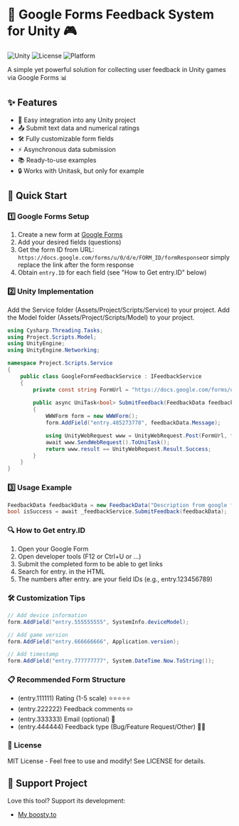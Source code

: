 # 📝 Google Forms Feedback System for Unity 🎮

![Unity](https://img.shields.io/badge/Unity-2021.3%2B-blue.svg)
![License](https://img.shields.io/badge/License-MIT-green.svg)
![Platform](https://img.shields.io/badge/Platform-All%20Platforms-lightgrey.svg)

A simple yet powerful solution for collecting user feedback in Unity games via Google Forms 📊

## ✨ Features
- 🚀 Easy integration into any Unity project
- 📤 Submit text data and numerical ratings
- 🛠️ Fully customizable form fields
- ⚡ Asynchronous data submission
- 📚 Ready-to-use examples
- 🔒 Works with Unitask, but only for example


## 🏁 Quick Start

### 1️⃣ Google Forms Setup
1. Create a new form at [Google Forms](https://docs.google.com/forms/)
2. Add your desired fields (questions)
3. Get the form ID from URL: `https://docs.google.com/forms/u/0/d/e/FORM_ID/formResponse`or simply replace the link after the form response
5. Obtain `entry.ID` for each field (see "How to Get entry.ID" below)


### 2️⃣ Unity Implementation
Add the Service folder (Assets/Project/Scripts/Service) to your project.
Add the Model folder (Assets/Project/Scripts/Model) to your project.

```csharp
using Cysharp.Threading.Tasks;
using Project.Scripts.Model;
using UnityEngine;
using UnityEngine.Networking;

namespace Project.Scripts.Service
{
    public class GoogleFormFeedbackService : IFeedbackService
    {
        private const string FormUrl = "https://docs.google.com/forms/u/0/d/e/1FAIpQLSehZvUwuIwbBne24YLoxULlk4L6ctbd9LNt6VS9M5oxcGsmjA/formResponse";
        
        public async UniTask<bool> SubmitFeedback(FeedbackData feedbackData)
        {
            WWWForm form = new WWWForm();
            form.AddField("entry.485273778", feedbackData.Message);

            using UnityWebRequest www = UnityWebRequest.Post(FormUrl, form);
            await www.SendWebRequest().ToUniTask();
            return www.result == UnityWebRequest.Result.Success;
        }
    }
}
```


### 3️⃣ Usage Example
```csharp
FeedbackData feedbackData = new FeedbackData("Description from google forms");
bool isSuccess = await _feedbackService.SubmitFeedback(feedbackData);
```


### 🔍 How to Get entry.ID
1. Open your Google Form
2. Open developer tools (F12 or Ctrl+U or ...)
3. Submit the completed form to be able to get links
4. Search for entry. in the HTML
5. The numbers after entry. are your field IDs (e.g., entry.123456789)


### 🛠️ Customization Tips
```csharp
// Add device information
form.AddField("entry.555555555", SystemInfo.deviceModel);

// Add game version
form.AddField("entry.666666666", Application.version);

// Add timestamp
form.AddField("entry.777777777", System.DateTime.Now.ToString());
```


### 📋 Recommended Form Structure
- (entry.111111) Rating (1-5 scale) ⭐⭐⭐⭐⭐
- (entry.222222) Feedback comments ✏️
- (entry.333333) Email (optional) 📧
- (entry.444444) Feedback type (Bug/Feature Request/Other) 🐞💡


### 📜 License
MIT License - Feel free to use and modify! See LICENSE for details.

## 💖 Support Project
Love this tool? Support its development:
- [My boosty.to](https://boosty.to/captainkryga)
